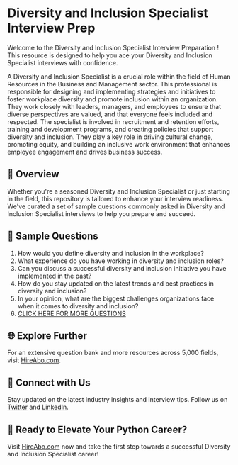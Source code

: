 # Diversity and Inclusion Specialist Interview Prep

Welcome to the Diversity and Inclusion Specialist Interview Preparation ! This resource is designed to help you ace your Diversity and Inclusion Specialist interviews with confidence.

A Diversity and Inclusion Specialist is a crucial role within the field of Human Resources in the Business and Management sector. This professional is responsible for designing and implementing strategies and initiatives to foster workplace diversity and promote inclusion within an organization. They work closely with leaders, managers, and employees to ensure that diverse perspectives are valued, and that everyone feels included and respected. The specialist is involved in recruitment and retention efforts, training and development programs, and creating policies that support diversity and inclusion. They play a key role in driving cultural change, promoting equity, and building an inclusive work environment that enhances employee engagement and drives business success.

## 🚀 Overview

Whether you're a seasoned Diversity and Inclusion Specialist or just starting in the field, this repository is tailored to enhance your interview readiness. We've curated a set of sample questions commonly asked in Diversity and Inclusion Specialist interviews to help you prepare and succeed.

## 📝 Sample Questions

1. How would you define diversity and inclusion in the workplace?
2. What experience do you have working in diversity and inclusion roles?
3. Can you discuss a successful diversity and inclusion initiative you have implemented in the past?
4. How do you stay updated on the latest trends and best practices in diversity and inclusion?
5. In your opinion, what are the biggest challenges organizations face when it comes to diversity and inclusion?
6. [CLICK HERE FOR MORE QUESTIONS](https://hireabo.com/job/1_1_21/Diversity%20and%20Inclusion%20Specialist)

## 🌐 Explore Further

For an extensive question bank and more resources across 5,000 fields, visit [HireAbo.com](https://www.hireabo.com).

## 📱 Connect with Us

Stay updated on the latest industry insights and interview tips. Follow us on [Twitter](https://twitter.com/hireabo) and [LinkedIn](https://www.linkedin.com/in/hire-abo-3609972a8/).

## 🚀 Ready to Elevate Your Python Career?

Visit [HireAbo.com](https://www.hireabo.com) now and take the first step towards a successful Diversity and Inclusion Specialist career!